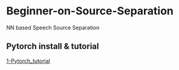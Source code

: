 # Beginner-on-Source-Separation
NN based Speech Source Separation

## Pytorch install & tutorial
[1-Pytorch_tutorial](./1-Pytorch_tutorial)

